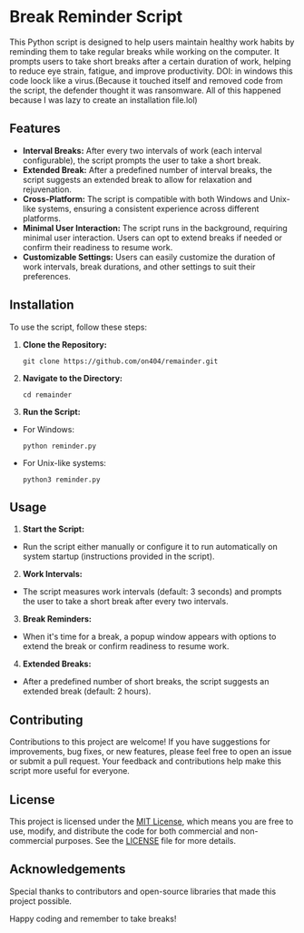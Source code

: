 # Break Reminder Script

This Python script is designed to help users maintain healthy work habits by reminding them to take regular breaks while working on the computer. It prompts users to take short breaks after a certain duration of work, helping to reduce eye strain, fatigue, and improve productivity.
DOI: in windows this code loock like a virus.(Because it touched itself and removed code from the script, the defender thought it was ransomware. All of this happened because I was lazy to create an installation file.lol)
## Features

- **Interval Breaks:** After every two intervals of work (each interval configurable), the script prompts the user to take a short break.
- **Extended Break:** After a predefined number of interval breaks, the script suggests an extended break to allow for relaxation and rejuvenation.
- **Cross-Platform:** The script is compatible with both Windows and Unix-like systems, ensuring a consistent experience across different platforms.
- **Minimal User Interaction:** The script runs in the background, requiring minimal user interaction. Users can opt to extend breaks if needed or confirm their readiness to resume work.
- **Customizable Settings:** Users can easily customize the duration of work intervals, break durations, and other settings to suit their preferences.

## Installation

To use the script, follow these steps:

1. **Clone the Repository:**
   ```
   git clone https://github.com/on404/remainder.git 
2. **Navigate to the Directory:**
   ```
   cd remainder
3. **Run the Script:**
- For Windows:
  ```
  python reminder.py
  ```
- For Unix-like systems:
  ```
  python3 reminder.py
  ```

## Usage

1. **Start the Script:**
- Run the script either manually or configure it to run automatically on system startup (instructions provided in the script).

2. **Work Intervals:**
- The script measures work intervals (default: 3 seconds) and prompts the user to take a short break after every two intervals.

3. **Break Reminders:**
- When it's time for a break, a popup window appears with options to extend the break or confirm readiness to resume work.

4. **Extended Breaks:**
- After a predefined number of short breaks, the script suggests an extended break (default: 2 hours).

## Contributing

Contributions to this project are welcome! If you have suggestions for improvements, bug fixes, or new features, please feel free to open an issue or submit a pull request. Your feedback and contributions help make this script more useful for everyone.

## License

This project is licensed under the [MIT License](LICENSE), which means you are free to use, modify, and distribute the code for both commercial and non-commercial purposes. See the [LICENSE](LICENSE) file for more details.

## Acknowledgements

Special thanks to contributors and open-source libraries that made this project possible.

Happy coding and remember to take breaks!
 
